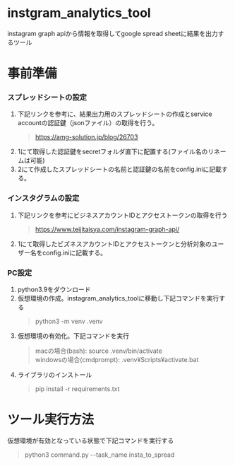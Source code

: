 # instgram_analytics_tool
instagram graph apiから情報を取得してgoogle spread sheetに結果を出力するツール

# 事前準備
### スプレッドシートの設定
1.  下記リンクを参考に、結果出力用のスプレッドシートの作成とservice accountの認証鍵（jsonファイル）の取得を行う。
    >https://amg-solution.jp/blog/26703
2. 1にて取得した認証鍵をsecretフォルダ直下に配置する(ファイル名のリネームは可能)
3. 2にて作成したスプレッドシートの名前と認証鍵の名前をconfig.iniに記載する。

### インスタグラムの設定
1. 下記リンクを参考にビジネスアカウントIDとアクセストークンの取得を行う
    >https://www.teijitaisya.com/instagram-graph-api/
2. 1にて取得したビズネスアカウントIDとアクセストークンと分析対象のユーザー名をconfig.iniに記載する。

### PC設定
1. python3.9をダウンロード
2. 仮想環境の作成。instagram_analytics_toolに移動し下記コマンドを実行する
    >python3 -m venv .venv
3. 仮想環境の有効化。下記コマンドを実行
    >macの場合(bash): source .venv/bin/activate  
    >windowsの場合(cmdprompt): .venv¥Scripts¥activate.bat
4. ライブラリのインストール
    >pip install -r requirements.txt

# ツール実行方法
仮想環境が有効となっている状態で下記コマンドを実行する
>python3 command.py --task_name insta_to_spread






